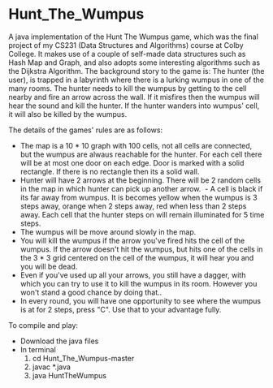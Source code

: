 # Hunt_The_Wumpus
A java implementation of the Hunt The Wumpus game, which was the final project of my CS231 (Data Structures and Algorithms) course at Colby College. It makes use of a couple of self-made data structures such as Hash Map and Graph, and also adopts some interesting algorithms such as the Dijkstra Algorithm. The background story to the game is: The hunter (the user), is trapped in a labyrinth where there is a lurking wumpus in one of the many rooms. The hunter needs to kill the wumpus by getting to the cell nearby and fire an arrow across the wall. If it misfires then the wumpus will hear the sound and kill the hunter. If the hunter wanders into wumpus' cell, it will also be killed by the wumpus.

The details of the games' rules are as follows:
  - The map is a 10 * 10 graph with 100 cells, not all cells are connected, but the wumpus are alwaus reachable for the hunter. For each cell there will be at most one door on each edge. Door is marked with a solid rectangle. If there is no rectangle then its a solid wall. 
  - Hunter will have 2 arrows at the beginning. There will be 2 random cells in the map in which hunter can pick up another arrow.
  - A cell is black if its far away from wumpus. It is becomes yellow when the wumpus is 3 steps away, orange when 2 steps away, red when less than 2 steps away. Each cell that the hunter steps on will remain illuminated for 5 time steps.
  - The wumpus will be move around slowly in the map.
  - You will kill the wumpus if the arrow you've fired hits the cell of the wumpus. If the arrow doesn't hit the wumpus, but hits one of the cells in the 3 * 3 grid centered on the cell of the wumpus, it will hear you and you will be dead.
  - Even if you've used up all your arrows, you still have a dagger, with which you can try to use it to kill the wumpus in its room. However you won't stand a good chance by doing that.. 
  - In every round, you will have one opportunity to see where the wumpus is at for 2 steps, press "C". Use that to your advantage fully. 
  
  
To compile and play:
  - Download the java files
  - In terminal
    1. cd Hunt_The_Wumpus-master
    2. javac *.java
    3. java HuntTheWumpus
  
  
